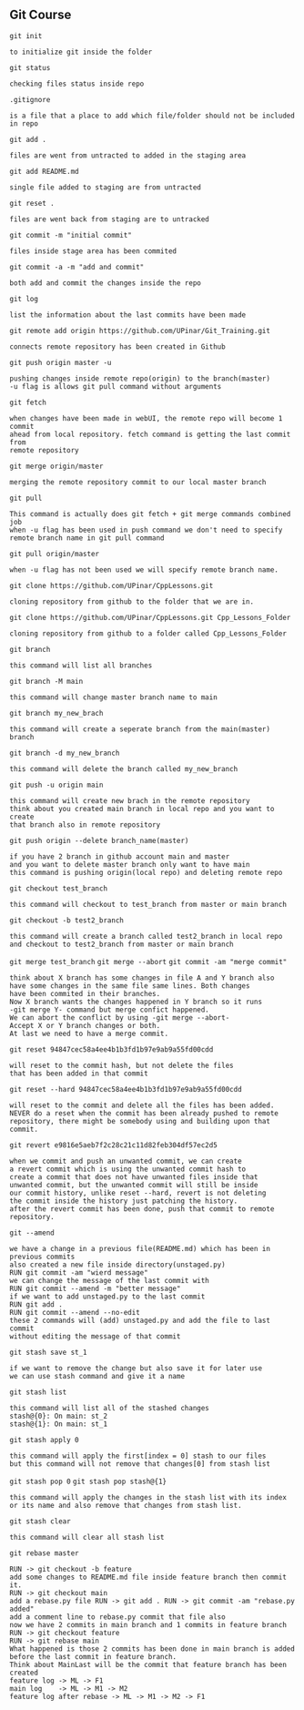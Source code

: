Git Course
-----------

`git init `

	to initialize git inside the folder 

`git status`

	checking files status inside repo

`.gitignore `

	is a file that a place to add which file/folder should not be included in repo

`git add .`

	files are went from untracted to added in the staging area

`git add README.md`

	single file added to staging are from untracted

`git reset .`

	files are went back from staging are to untracked

`git commit -m "initial commit"`

	files inside stage area has been commited

`git commit -a -m "add and commit"`

	both add and commit the changes inside the repo

`git log `

	list the information about the last commits have been made

`git remote add origin https://github.com/UPinar/Git_Training.git`

	connects remote repository has been created in Github

`git push origin master -u`

	pushing changes inside remote repo(origin) to the branch(master)
	-u flag is allows git pull command without arguments

`git fetch`

	when changes have been made in webUI, the remote repo will become 1 commit 
 	ahead from local repository. fetch command is getting the last commit from 
  	remote repository

`git merge origin/master`

 	merging the remote repository commit to our local master branch 

`git pull`

 	This command is actually does git fetch + git merge commands combined job
  	when -u flag has been used in push command we don't need to specify 
   	remote branch name in git pull command

`git pull origin/master`

 	when -u flag has not been used we will specify remote branch name.
	
`git clone https://github.com/UPinar/CppLessons.git`

	cloning repository from github to the folder that we are in.

`git clone https://github.com/UPinar/CppLessons.git Cpp_Lessons_Folder`

	cloning repository from github to a folder called Cpp_Lessons_Folder

`git branch`

	this command will list all branches 

`git branch -M main`

	this command will change master branch name to main

`git branch my_new_brach`

	this command will create a seperate branch from the main(master) branch 

`git branch -d my_new_branch`

	this command will delete the branch called my_new_branch

`git push -u origin main`

	this command will create new brach in the remote repository 
	think about you created main branch in local repo and you want to create 
	that branch also in remote repository

`git push origin --delete branch_name(master)`

	if you have 2 branch in github account main and master
	and you want to delete master branch only want to have main
	this command is pushing origin(local repo) and deleting remote repo

`git checkout test_branch`

	this command will checkout to test_branch from master or main branch 

`git checkout -b test2_branch`

	this command will create a branch called test2_branch in local repo
	and checkout to test2_branch from master or main branch 

`git merge test_branch`
`git merge --abort`
`git commit -am "merge commit"`

	think about X branch has some changes in file A and Y branch also 
	have some changes in the same file same lines. Both changes 
	have been commited in their branches. 
	Now X branch wants the changes happened in Y branch so it runs
	-git merge Y- command but merge confict happened.
	We can abort the conflict by using -git merge --abort-
	Accept X or Y branch changes or both. 
	At last we need to have a merge commit.

`git reset 94847cec58a4ee4b1b3fd1b97e9ab9a55fd00cdd`
	
	will reset to the commit hash, but not delete the files
	that has been added in that commit
	
`git reset --hard 94847cec58a4ee4b1b3fd1b97e9ab9a55fd00cdd`

	will reset to the commit and delete all the files has been added.
	NEVER do a reset when the commit has been already pushed to remote
	repository, there might be somebody using and building upon that commit.

`git revert e9816e5aeb7f2c28c21c11d82feb304df57ec2d5`

	when we commit and push an unwanted commit, we can create 
	a revert commit which is using the unwanted commit hash to
	create a commit that does not have unwanted files inside that 
	unwanted commit, but the unwanted commit will still be inside
	our commit history, unlike reset --hard, revert is not deleting
	the commit inside the history just patching the history.
	after the revert commit has been done, push that commit to remote 
	repository.

`git --amend`

	we have a change in a previous file(README.md) which has been in previous commits 
	also created a new file inside directory(unstaged.py)
	RUN git commit -am "wierd message" 
	we can change the message of the last commit with
	RUN git commit --amend -m "better message"
	if we want to add unstaged.py to the last commit 
	RUN git add .
	RUN git commit --amend --no-edit
	these 2 commands will (add) unstaged.py and add the file to last commit
	without editing the message of that commit

`git stash save st_1`

	if we want to remove the change but also save it for later use 
	we can use stash command and give it a name 

`git stash list`

	this command will list all of the stashed changes 
	stash@{0}: On main: st_2
	stash@{1}: On main: st_1

`git stash apply 0`
	
	this command will apply the first[index = 0] stash to our files
	but this command will not remove that changes[0] from stash list 

`git stash pop 0`
`git stash pop stash@{1}`

	this command will apply the changes in the stash list with its index
	or its name and also remove that changes from stash list.

`git stash clear`

	this command will clear all stash list 

`git rebase master`

	RUN -> git checkout -b feature 
	add some changes to README.md file inside feature branch then commit it.
	RUN -> git checkout main
	add a rebase.py file RUN -> git add . RUN -> git commit -am "rebase.py added"
	add a comment line to rebase.py commit that file also
	now we have 2 commits in main branch and 1 commits in feature branch 
	RUN -> git checkout feature 
	RUN -> git rebase main
	What happened is those 2 commits has been done in main branch is added 
	before the last commit in feature branch.
	Think about MainLast will be the commit that feature branch has been created
	feature log -> ML -> F1
	main log 	-> ML -> M1 -> M2
	feature log after rebase -> ML -> M1 -> M2 -> F1
